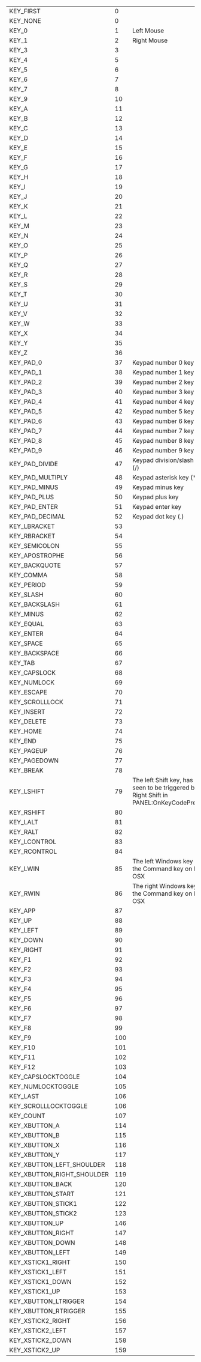 |  |  |   |
| ------------ | ------------ | ------------ |
| KEY_FIRST  | 0  |   |
| KEY_NONE  | 0  |   |
| KEY_0  | 1  | Left Mouse  |
| KEY_1  | 2  | Right Mouse  |
| KEY_3  | 3  |   |
| KEY_4  | 5  |   |
| KEY_5  | 6  |   |
| KEY_6  | 7  |   |
| KEY_7  | 8  |   |
| KEY_9  | 10  |   |
| KEY_A  | 11  |   |
| KEY_B  | 12  |   |
| KEY_C  | 13  |   |
| KEY_D | 14 |  |
| KEY_E | 15 |  |
| KEY_F | 16 |  |
| KEY_G | 17 |  |
| KEY_H | 18 |  |
| KEY_I | 19 |  |
| KEY_J | 20 |  |
| KEY_K | 21 |  |
| KEY_L | 22 |  |
| KEY_M | 23 |  |
| KEY_N | 24 |  |
| KEY_O | 25 |  |
| KEY_P | 26 |  |
| KEY_Q | 27 |  |
| KEY_R | 28 |  |
| KEY_S | 29 |  |
| KEY_T | 30 |  |
| KEY_U | 31 |  |
| KEY_V | 32 |  |
| KEY_W | 33 |  |
| KEY_X | 34 |  |
| KEY_Y | 35 |  |
| KEY_Z | 36 |  |
| KEY_PAD_0 | 37 | Keypad number 0 key |
| KEY_PAD_1 | 38 | Keypad number 1 key |
| KEY_PAD_2 | 39 | Keypad number 2 key |
| KEY_PAD_3 | 40 | Keypad number 3 key |
| KEY_PAD_4 | 41 | Keypad number 4 key |
| KEY_PAD_5 | 42 | Keypad number 5 key |
| KEY_PAD_6 | 43 | Keypad number 6 key |
| KEY_PAD_7 | 44 | Keypad number 7 key |
| KEY_PAD_8 | 45 | Keypad number 8 key |
| KEY_PAD_9 | 46 | Keypad number 9 key |
| KEY_PAD_DIVIDE | 47 | Keypad division/slash key (/) |
| KEY_PAD_MULTIPLY | 48 | Keypad asterisk key (*) |
| KEY_PAD_MINUS | 49 | Keypad minus key |
| KEY_PAD_PLUS | 50 | Keypad plus key |
| KEY_PAD_ENTER | 51 | Keypad enter key |
| KEY_PAD_DECIMAL | 52 | Keypad dot key (.) |
| KEY_LBRACKET | 53 |  |
| KEY_RBRACKET | 54 |  |
| KEY_SEMICOLON | 55 |  |
| KEY_APOSTROPHE | 56 |  |
| KEY_BACKQUOTE | 57 |  |
| KEY_COMMA | 58 |  |
| KEY_PERIOD | 59 |  |
| KEY_SLASH | 60 |  |
| KEY_BACKSLASH | 61 |  |
| KEY_MINUS | 62 |  |
| KEY_EQUAL | 63 |  |
| KEY_ENTER | 64 |  |
| KEY_SPACE | 65 |  |
| KEY_BACKSPACE | 66 |  |
| KEY_TAB | 67 |  |
| KEY_CAPSLOCK | 68 |  |
| KEY_NUMLOCK | 69 |  |
| KEY_ESCAPE | 70 |  |
| KEY_SCROLLLOCK | 71 |  |
| KEY_INSERT | 72 |  |
| KEY_DELETE | 73 |  |
| KEY_HOME | 74 |  |
| KEY_END | 75 |  |
| KEY_PAGEUP | 76 |  |
| KEY_PAGEDOWN | 77 |  |
| KEY_BREAK | 78 |  |
| KEY_LSHIFT | 79 | The left Shift key, has been seen to be triggered by Right Shift in <page>PANEL:OnKeyCodePressed</page> |
| KEY_RSHIFT | 80 |  |
| KEY_LALT | 81 |  |
| KEY_RALT | 82 |  |
| KEY_LCONTROL | 83 |  |
| KEY_RCONTROL | 84 |  |
| KEY_LWIN | 85 | The left Windows key or the Command key on Mac OSX |
| KEY_RWIN | 86 | The right Windows key or the Command key on Mac OSX |
| KEY_APP | 87 |  |
| KEY_UP | 88 |  |
| KEY_LEFT | 89 |  |
| KEY_DOWN | 90 |  |
| KEY_RIGHT | 91 |  |
| KEY_F1 | 92 |  |
| KEY_F2 | 93 |  |
| KEY_F3 | 94 |  |
| KEY_F4 | 95 |  |
| KEY_F5 | 96 |  |
| KEY_F6 | 97 |  |
| KEY_F7 | 98 |  |
| KEY_F8 | 99 |  |
| KEY_F9 | 100 |  |
| KEY_F10 | 101 |  |
| KEY_F11 | 102 |  |
| KEY_F12 | 103 |  |
| KEY_CAPSLOCKTOGGLE | 104 |  |
| KEY_NUMLOCKTOGGLE | 105 |  |
| KEY_LAST | 106 |  |
| KEY_SCROLLLOCKTOGGLE | 106 |  |
| KEY_COUNT | 107 |  |
| KEY_XBUTTON_A | 114 |  |
| KEY_XBUTTON_B | 115 |  |
| KEY_XBUTTON_X | 116 |  |
| KEY_XBUTTON_Y | 117 |  |
| KEY_XBUTTON_LEFT_SHOULDER | 118 |  |
| KEY_XBUTTON_RIGHT_SHOULDER | 119 |  |
| KEY_XBUTTON_BACK | 120 |  |
| KEY_XBUTTON_START | 121 |  |
| KEY_XBUTTON_STICK1 | 122 |  |
| KEY_XBUTTON_STICK2 | 123 |  |
| KEY_XBUTTON_UP | 146 |  |
| KEY_XBUTTON_RIGHT | 147 |  |
| KEY_XBUTTON_DOWN | 148 |  |
| KEY_XBUTTON_LEFT | 149 |  |
| KEY_XSTICK1_RIGHT | 150 |  |
| KEY_XSTICK1_LEFT | 151 |  |
| KEY_XSTICK1_DOWN | 152 |  |
| KEY_XSTICK1_UP | 153 |  |
| KEY_XBUTTON_LTRIGGER | 154 |  |
| KEY_XBUTTON_RTRIGGER | 155 |  |
| KEY_XSTICK2_RIGHT | 156 |  |
| KEY_XSTICK2_LEFT | 157 |  |
| KEY_XSTICK2_DOWN | 158 |  |
| KEY_XSTICK2_UP | 159 |  |

